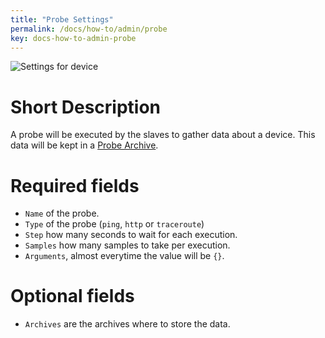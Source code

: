 ```yaml
---
title: "Probe Settings"
permalink: /docs/how-to/admin/probe
key: docs-how-to-admin-probe
---
```


![Settings for device](/assets/images/probe_settings.png)

# Short Description
A probe will be executed by the slaves to gather data about a device. This data will be kept in a [Probe Archive](/docs/how-to/admin/probe-archive).

# Required fields
- `Name` of the probe.
- `Type` of the probe (`ping`, `http` or `traceroute`)
- `Step` how many seconds to wait for each execution.
- `Samples` how many samples to take per execution.
- `Arguments`, almost everytime the value will be `{}`.

# Optional fields
- `Archives` are the archives where to store the data.
